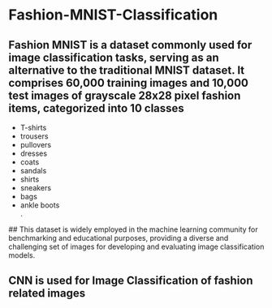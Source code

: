 # Fashion-MNIST-Classification

## Fashion MNIST is a dataset commonly used for image classification tasks, serving as an alternative to the traditional MNIST dataset. It comprises 60,000 training images and 10,000 test images of grayscale 28x28 pixel fashion items, categorized into 10 classes
<ul><li>T-shirts</li><li>trousers</li><li>pullovers</li><li>dresses</li><li>coats</li><li>sandals</li><li>shirts</li><li>sneakers</li><li>bags</li><li>ankle boots</li>. 
</ul>
## This dataset is widely employed in the machine learning community for benchmarking and educational purposes, providing a diverse and challenging set of images for developing and evaluating image classification models.

## CNN is used for Image Classification of fashion related images
